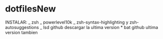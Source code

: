 # dotfilesNew

INSTALAR:
_ zsh
_ powerlevel10k
_ zsh-syntax-highlighting y zsh-autosuggestions
_ lsd github descargar la ultima version \* bat github ultima version tambien
